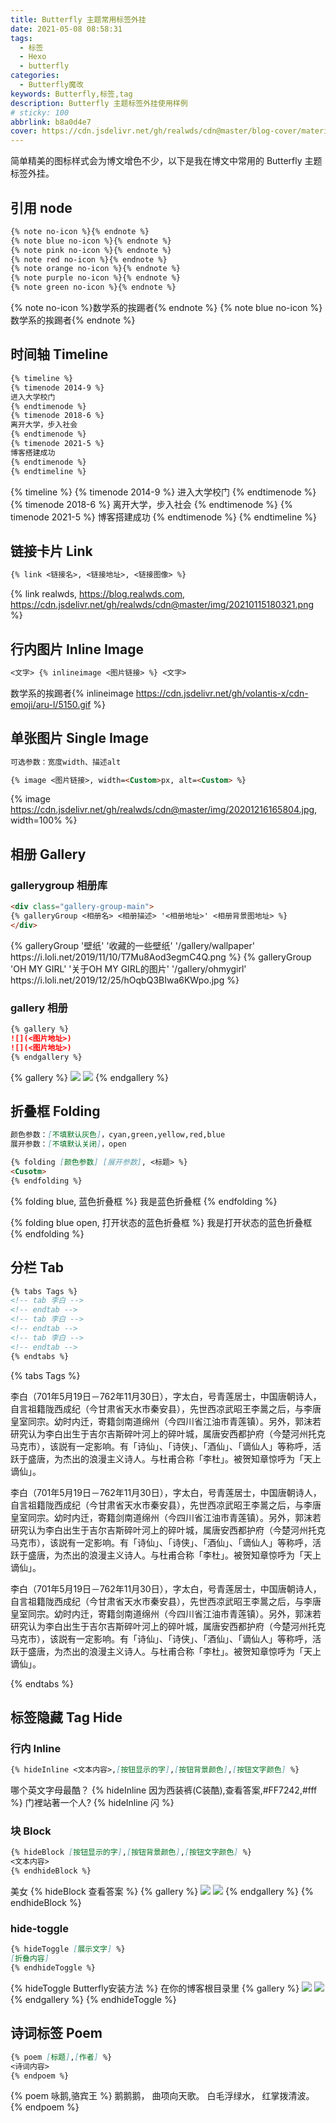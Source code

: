 ```yaml
---
title: Butterfly 主题常用标签外挂
date: 2021-05-08 08:58:31
tags:
  - 标签
  - Hexo
  - butterfly
categories:
  - Butterfly魔改
keywords: Butterfly,标签,tag
description: Butterfly 主题标签外挂使用样例
# sticky: 100
abbrlink: b8a0d4e7
cover: https://cdn.jsdelivr.net/gh/realwds/cdn@master/blog-cover/material-6.png
---
```


简单精美的图标样式会为博文增色不少，以下是我在博文中常用的 Butterfly 主题标签外挂。

## 引用 node

``` markdown
{% note no-icon %}{% endnote %}
{% note blue no-icon %}{% endnote %}
{% note pink no-icon %}{% endnote %}
{% note red no-icon %}{% endnote %}
{% note orange no-icon %}{% endnote %}
{% note purple no-icon %}{% endnote %}
{% note green no-icon %}{% endnote %}
```

{% note no-icon %}数学系的挨踢者{% endnote %}
{% note blue no-icon %}数学系的挨踢者{% endnote %}

## 时间轴 Timeline

``` markdown
{% timeline %}
{% timenode 2014-9 %}
进入大学校门
{% endtimenode %}
{% timenode 2018-6 %}
离开大学，步入社会
{% endtimenode %}
{% timenode 2021-5 %}
博客搭建成功
{% endtimenode %}
{% endtimeline %}
```
{% timeline %}
{% timenode 2014-9 %}
进入大学校门
{% endtimenode %}
{% timenode 2018-6 %}
离开大学，步入社会
{% endtimenode %}
{% timenode 2021-5 %}
博客搭建成功
{% endtimenode %}
{% endtimeline %}

## 链接卡片 Link

``` markdown
{% link <链接名>, <链接地址>, <链接图像> %}
```

{% link realwds, https://blog.realwds.com, https://cdn.jsdelivr.net/gh/realwds/cdn@master/img/20210115180321.png %}

## 行内图片 Inline Image

``` markdown
<文字> {% inlineimage <图片链接> %} <文字>
```

数学系的挨踢者{% inlineimage https://cdn.jsdelivr.net/gh/volantis-x/cdn-emoji/aru-l/5150.gif %}

## 单张图片 Single Image

``` markdown
可选参数：宽度width、描述alt

{% image <图片链接>, width=<Custom>px, alt=<Custom> %}
```

{% image https://cdn.jsdelivr.net/gh/realwds/cdn@master/img/20201216165804.jpg, width=100% %}

## 相册 Gallery

### gallerygroup 相册库

``` markdown
<div class="gallery-group-main">
{% galleryGroup <相册名> <相册描述> '<相册地址>' <相册背景图地址> %}
</div>
```
<div class="gallery-group-main">
{% galleryGroup '壁纸' '收藏的一些壁纸' '/gallery/wallpaper' https://i.loli.net/2019/11/10/T7Mu8Aod3egmC4Q.png %}
{% galleryGroup 'OH MY GIRL' '关于OH MY GIRL的图片' '/gallery/ohmygirl' https://i.loli.net/2019/12/25/hOqbQ3BIwa6KWpo.jpg %}
</div>

### gallery 相册

``` markdown
{% gallery %}
![](<图片地址>)
![](<图片地址>)
{% endgallery %}
```
{% gallery %}
![](https://i.loli.net/2019/12/25/eqBGrXx9tWsZOao.jpg)
![](https://i.loli.net/2019/12/25/LjW2CfNSD7OaY4v.jpg)
{% endgallery %}

## 折叠框 Folding

``` markdown
颜色参数：[不填默认灰色]，cyan,green,yellow,red,blue
展开参数：[不填默认关闭]，open

{% folding [颜色参数] [展开参数], <标题> %}
<Cusotm>
{% endfolding %}
```

{% folding blue, 蓝色折叠框 %}
我是蓝色折叠框
{% endfolding %}

{% folding blue open, 打开状态的蓝色折叠框 %}
我是打开状态的蓝色折叠框
{% endfolding %}

## 分栏 Tab

``` markdown
{% tabs Tags %}
<!-- tab 李白 -->
<!-- endtab -->
<!-- tab 李白 -->
<!-- endtab -->
<!-- tab 李白 -->
<!-- endtab -->
{% endtabs %}
```

{% tabs Tags %}
<!-- tab 李白 -->
李白（701年5月19日－762年11月30日），字太白，号青莲居士，中国唐朝诗人，自言祖籍陇西成纪（今甘肃省天水市秦安县），先世西凉武昭王李暠之后，与李唐皇室同宗。幼时内迁，寄籍剑南道绵州（今四川省江油市青莲镇）。另外，郭沫若研究认为李白出生于吉尔吉斯碎叶河上的碎叶城，属唐安西都护府（今楚河州托克马克市），该説有一定影响。有「诗仙」、「诗侠」、「酒仙」、「谪仙人」等称呼，活跃于盛唐，为杰出的浪漫主义诗人。与杜甫合称「李杜」。被贺知章惊呼为「天上谪仙」。
<!-- endtab -->

<!-- tab 李白 -->
李白（701年5月19日－762年11月30日），字太白，号青莲居士，中国唐朝诗人，自言祖籍陇西成纪（今甘肃省天水市秦安县），先世西凉武昭王李暠之后，与李唐皇室同宗。幼时内迁，寄籍剑南道绵州（今四川省江油市青莲镇）。另外，郭沫若研究认为李白出生于吉尔吉斯碎叶河上的碎叶城，属唐安西都护府（今楚河州托克马克市），该説有一定影响。有「诗仙」、「诗侠」、「酒仙」、「谪仙人」等称呼，活跃于盛唐，为杰出的浪漫主义诗人。与杜甫合称「李杜」。被贺知章惊呼为「天上谪仙」。
<!-- endtab -->

<!-- tab 李白 -->
李白（701年5月19日－762年11月30日），字太白，号青莲居士，中国唐朝诗人，自言祖籍陇西成纪（今甘肃省天水市秦安县），先世西凉武昭王李暠之后，与李唐皇室同宗。幼时内迁，寄籍剑南道绵州（今四川省江油市青莲镇）。另外，郭沫若研究认为李白出生于吉尔吉斯碎叶河上的碎叶城，属唐安西都护府（今楚河州托克马克市），该説有一定影响。有「诗仙」、「诗侠」、「酒仙」、「谪仙人」等称呼，活跃于盛唐，为杰出的浪漫主义诗人。与杜甫合称「李杜」。被贺知章惊呼为「天上谪仙」。
<!-- endtab -->
{% endtabs %}


## 标签隐藏 Tag Hide

### 行内 Inline

``` markdown
{% hideInline <文本内容>,[按钮显示的字],[按钮背景颜色],[按钮文字颜色] %}
```
哪个英文字母最酷？ {% hideInline 因为西装裤(C装酷),查看答案,#FF7242,#fff %}
门裡站著一个人? {% hideInline 闪 %}

### 块 Block

``` markdown
{% hideBlock [按钮显示的字],[按钮背景颜色],[按钮文字颜色] %} 
<文本内容>
{% endhideBlock %}
```

美女
{% hideBlock 查看答案 %}
{% gallery %}
![](https://i.loli.net/2019/12/25/Fze9jchtnyJXMHN.jpg)
![](https://i.loli.net/2019/12/25/ryLVePaqkYm4TEK.jpg)
{% endgallery %}
{% endhideBlock %}

### hide-toggle

``` markdown
{% hideToggle [展示文字] %}
[折叠内容]
{% endhideToggle %}
```

{% hideToggle Butterfly安装方法 %}
在你的博客根目录里
{% gallery %}
![](https://i.loli.net/2019/12/25/Fze9jchtnyJXMHN.jpg)
![](https://i.loli.net/2019/12/25/ryLVePaqkYm4TEK.jpg)
{% endgallery %}
{% endhideToggle %}


## 诗词标签 Poem

``` markdown
{% poem [标题],[作者] %}
<诗词内容>
{% endpoem %}
```

{% poem 咏鹅,骆宾王  %}
鹅鹅鹅，
曲项向天歌。
白毛浮绿水，
红掌拨清波。
{% endpoem %}
